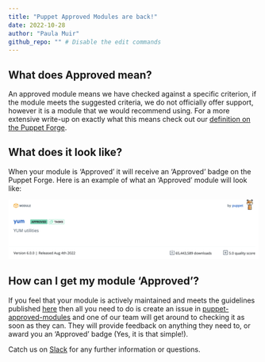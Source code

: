 ```yaml
---
title: "Puppet Approved Modules are back!"
date: 2022-10-28
author: "Paula Muir"
github_repo: "" # Disable the edit commands
---
```


## What does Approved mean?

An approved module means we have checked against a specific criterion, if the module meets the suggested criteria, we do not officially offer support, however it is a module that we would recommend using. For a more extensive write-up on exactly what this means check out our [definition on the Puppet Forge](https://forge.puppet.com/about/approved).

## What does it look like?

When your module is ‘Approved’ it will receive an ‘Approved’ badge on the Puppet Forge.
Here is an example of what an ‘Approved’ module will look like:

![Example of an approved module](/static/assets/2022-10-28-module-approval-process/puppet_approved_module.png)

## How can I get my module ‘Approved’?

If you feel that your module is actively maintained and meets the guidelines published [here](https://forge.puppet.com/about/approved/criteria) then all you need to do is create an issue in [puppet-approved-modules](https://github.com/puppetlabs/puppet-approved-modules) and one of our team will get around to checking it as soon as they can. They will provide feedback on anything they need to, or award you an ‘Approved’ badge (Yes, it is that simple!).

Catch us on [Slack](https://puppetcommunity.slack.com/archives/C11LCKKQ9) for any further information or questions.
